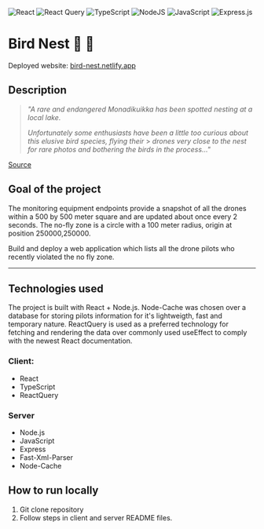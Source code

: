 ![React](https://img.shields.io/badge/react-%2320232a.svg?style=for-the-badge&logo=react&logoColor=%2361DAFB)
![React Query](https://img.shields.io/badge/-React%20Query-FF4154?style=for-the-badge&logo=react%20query&logoColor=white)
![TypeScript](https://img.shields.io/badge/typescript-%23007ACC.svg?style=for-the-badge&logo=typescript&logoColor=white)
![NodeJS](https://img.shields.io/badge/node.js-6DA55F?style=for-the-badge&logo=node.js&logoColor=white)
![JavaScript](https://img.shields.io/badge/javascript-%23323330.svg?style=for-the-badge&logo=javascript&logoColor=%23F7DF1E)
![Express.js](https://img.shields.io/badge/express.js-%23404d59.svg?style=for-the-badge&logo=express&logoColor=%2361DAFB)

# Bird Nest 🪺 🦤

Deployed website: [bird-nest.netlify.app](https://bird-nest.netlify.app/)

## Description

> _"A rare and endangered Monadikuikka has been spotted nesting at a local lake._
>
> _Unfortunately some enthusiasts have been a little too curious about this elusive bird species, flying their_ > _drones very close to the nest for rare photos and bothering the birds in the process..."_

[Source](https://assignments.reaktor.com/birdnest/)

## Goal of the project

The monitoring equipment endpoints provide a snapshot of all the drones within a 500 by 500 meter square and are updated about once every 2 seconds.
The no-fly zone is a circle with a 100 meter radius, origin at position 250000,250000.

Build and deploy a web application which lists all the drone pilots who recently violated the no fly zone.

---

## Technologies used

The project is built with React + Node.js. Node-Cache was chosen over a database for storing pilots information for it's lightweigth, fast and temporary nature. ReactQuery is used as a preferred technology for fetching and rendering the data over commonly used useEffect to comply with the newest React documentation.

### Client:

- React
- TypeScript
- ReactQuery

### Server

- Node.js
- JavaScript
- Express
- Fast-Xml-Parser
- Node-Cache

## How to run locally

1. Git clone repository
2. Follow steps in client and server README files.
